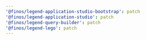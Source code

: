 ```yaml
---
'@finos/legend-application-studio-bootstrap': patch
'@finos/legend-application-studio': patch
'@finos/legend-query-builder': patch
'@finos/legend-lego': patch
---
```

